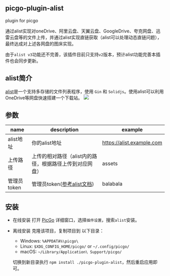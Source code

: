 ## picgo-plugin-alist

plugin for picgo

通过alist实现对oneDrive、阿里云盘、天翼云盘、GoogleDrive、夸克网盘、迅雷云盘等的文件上传，并通过alist实现直链获取（alist可以处理动态直链问题），最终达成对上述各网盘的图床实现。

由于`alist v3`功能还不完善，该插件目前只支持`v2`版本，预计alist功能完善本插件也会同步更新。

## alist简介

[alist](https://github.com/alist-org/alist)是一个支持多存储的文件列表程序，使用 `Gin` 和 `Solidjs`。使用alist可以利用OneDrive等网盘快速搭建一个下载站。
![](https://assets.qingwu.top/d/assets/20221006222115.png)



## 参数

| name        | description                                                                    | example                   |
| ----------- | ------------------------------------------------------------------------------ | ------------------------- |
| alist地址   | 你的alist地址                                                                  | https://alist.example.com |
| 上传路径    | 上传的相对路径（alist内的路径，根据路径上传到对应网盘）                        | assets                    |
| 管理员token | 管理员token([参考alist文档](https://alist-doc.nn.ci/docs/driver/alist/#token)) | balabala               |

## 安装

- 在线安装
    打开 [PicGo](https://github.com/Molunerfinn/PicGo) 详细窗口，选择`插件设置`，搜索`alist`安装。

- 离线安装
  克隆该项目，复制项目到 以下目录：
  - Windows: `%APPDATA%\picgo\`
  - Linux: `$XDG_CONFIG_HOME/picgo/` or `~/.config/picgo/`
  - macOS: `~/Library/Application\ Support/picgo/`

  切换到新目录执行 `npm install ./picgo-plugin-alist`，然后重启应用即可。
